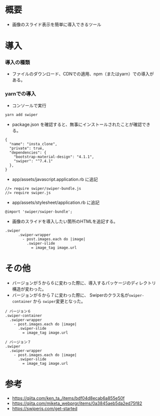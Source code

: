 # 概要
- 画像のスライド表示を簡単に導入できるツール
# 導入
### 導入の種類
- ファイルのダウンロード、CDNでの適用、npm（またはyarn）での導入がある。
### yarnでの導入
- コンソールで実行
```
yarn add swiper
```
- package.json を確認すると、無事にインストールされたことが確認できる。
```
{
  "name": "insta_clone",
  "private": true,
  "dependencies": {
    "bootstrap-material-design": "4.1.1",
    "swiper": "^7.4.1"
  },
}
```
- app/assets/javascript.application.rb に追記
```
//= require swiper/swiper-bundle.js
//= require swiper.js
```
- app/assets/stylesheet/application.rb に追記
```
@import 'swiper/swiper-bundle';
```
- 画像のスライドを導入したい箇所のHTMLを追記する。
```
.swiper
      .swiper-wrapper 
        - post.images.each do |image|
          .swiper-slide 
            = image_tag image.url
```
# その他
- バージョンが５から６に変わった際に、導入するパッケージのディレクトリ構造が変わった。
- バージョンが６から７に変わった際に、 Swiperのクラス名が`swiper-container` から `swiper`変更となった。
```
/ バージョン６
.swiper-container
  .swiper-wrapper 
    - post.images.each do |image|
      .swiper-slide 
        = image_tag image.url

/ バージョン７
.swiper
  .swiper-wrapper 
    - post.images.each do |image|
      .swiper-slide 
        = image_tag image.url
```
# 参考
- https://qiita.com/ken_ta_/items/bdf04d8ecab6a855e50f
- https://qiita.com/miketa_webprgr/items/0a3845aeb5da2ed75f82
- https://swiperjs.com/get-started
